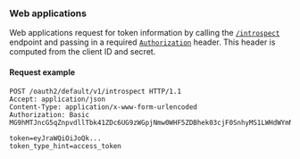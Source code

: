 ### Web applications

Web applications request for token information by calling the [`/introspect`](/docs/reference/api/oidc/#introspect) endpoint and passing in a required [`Authorization`](/docs/reference/api/oidc/#client-authentication-methods) header. This header is computed from the client ID and secret.

#### Request example

```http
POST /oauth2/default/v1/introspect HTTP/1.1
Accept: application/json
Content-Type: application/x-www-form-urlencoded
Authorization: Basic MG9hMTJncG5qZnpvdllTbk41ZDc6UG9zWGpjNmw0WHF5ZDBhek03cjF0SnhyMS1LWHdWYmNFaDk0Q0FDNA==

token=eyJraWQiOiJoQk...
token_type_hint=access_token
```
